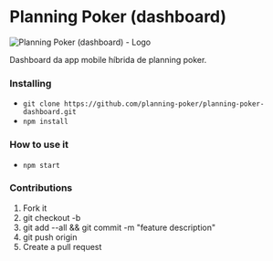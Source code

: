 # Planning Poker (dashboard)

![Planning Poker (dashboard) - Logo][logo]

Dashboard da app mobile híbrida de planning poker.

### Installing

* `git clone https://github.com/planning-poker/planning-poker-dashboard.git`
* `npm install`

### How to use it

* `npm start`

### Contributions

1. Fork it
2. git checkout -b <branch-name>
3. git add --all && git commit -m "feature description"
4. git push origin <branch-name>
5. Create a pull request

[logo]: https://raw.githubusercontent.com/planning-poker/planning-poker-dashboard/master/logo.png "Planning Poker (dashboard) - Logo"
